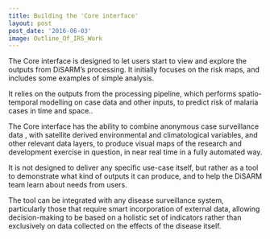```yaml
---
title: Building the 'Core interface'
layout: post
post_date: '2016-06-03'
image: Outline_Of_IRS_Work
---
```


The Core interface is designed to let users start to view and explore the outputs from DiSARM’s processing. It initially focuses on the risk maps, and includes some examples of simple analysis.

It relies on the outputs from the processing pipeline, which performs spatio-temporal modelling on case data and other inputs, to predict risk of malaria cases  in time and space..

The Core interface has the ability to combine anonymous case surveillance data , with satellite derived environmental and climatological variables, and other relevant data layers, to produce visual maps of the research and development exercise in question, in near real time in a fully automated way.

It is not designed to deliver any specific use-case itself, but rather as a tool to demonstrate what kind of outputs it can produce, and to help the DiSARM team learn about needs from users.

The tool can be integrated with any disease surveillance system, particularly those that require smart incorporation of external data, allowing decision-making to be based on a holistic set of indicators rather than exclusively on data collected on the effects of the disease itself.